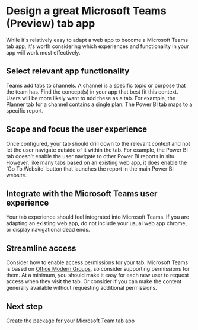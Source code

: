 ﻿# Design a great Microsoft Teams (Preview) tab app

While it's relatively easy to adapt a web app to become a Microsoft Teams tab app, it's worth considering which experiences and functionality in your app will work most effectively. 

## Select relevant app functionality

Teams add tabs to channels. A channel is a specific topic or purpose that the team has. Find the concept(s) in your app that best fit this context.  Users will be more likely want to add these as a tab. For example, the Planner tab for a channel contains a single plan.  The Power BI tab maps to a specific report.

## Scope and focus the user experience

Once configured, your tab should drill down to the relevant context and not let the user navigate outside of it within the tab. For example, the Power BI tab doesn't enable the user navigate to other Power BI reports in situ.  However, like many tabs based on an existing web app, it does enable the 'Go To Website' button that launches the report in the main Power BI website.

## Integrate with the Microsoft Teams user experience

Your tab experience should feel integrated into Microsoft Teams. If you are adapting an existing web app, do not include your usual web app chrome, or display navigational dead ends. 

## Streamline access 

Consider how to enable access permissions for your tab. Microsoft Teams is based on [Office Modern Groups](https://support.office.com/en-us/article/Learn-about-Office-365-groups-b565caa1-5c40-40ef-9915-60fdb2d97fa2), so consider supporting permissions for them. At a minimum, you should make it easy for each new user to request access when they visit the tab. Or consider if you can make the content generally available without requesting additional permissions.

## Next step

[Create the package for your Microsoft Team tab app](createtabpackage.md)


